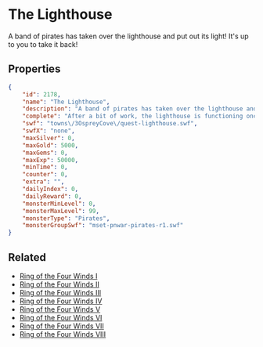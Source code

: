 # The Lighthouse

A band of pirates has taken over the lighthouse and put out its light! It's up to you to take it back!

## Properties

```json
{
    "id": 2178,
    "name": "The Lighthouse",
    "description": "A band of pirates has taken over the lighthouse and put out its light! It's up to you to take it back!",
    "complete": "After a bit of work, the lighthouse is functioning once again... until the next group of pirates decides to stop by.",
    "swf": "towns\/3OspreyCove\/quest-lighthouse.swf",
    "swfX": "none",
    "maxSilver": 0,
    "maxGold": 5000,
    "maxGems": 0,
    "maxExp": 50000,
    "minTime": 0,
    "counter": 0,
    "extra": "",
    "dailyIndex": 0,
    "dailyReward": 0,
    "monsterMinLevel": 0,
    "monsterMaxLevel": 99,
    "monsterType": "Pirates",
    "monsterGroupSwf": "mset-pnwar-pirates-r1.swf"
}
```

## Related

- [Ring of the Four Winds I](../items/22098-ring-of-the-four-winds-i.md)
- [Ring of the Four Winds II](../items/22099-ring-of-the-four-winds-ii.md)
- [Ring of the Four Winds III](../items/22100-ring-of-the-four-winds-iii.md)
- [Ring of the Four Winds IV](../items/22101-ring-of-the-four-winds-iv.md)
- [Ring of the Four Winds V](../items/22102-ring-of-the-four-winds-v.md)
- [Ring of the Four Winds VI](../items/22103-ring-of-the-four-winds-vi.md)
- [Ring of the Four Winds VII](../items/22104-ring-of-the-four-winds-vii.md)
- [Ring of the Four Winds VIII](../items/22105-ring-of-the-four-winds-viii.md)


